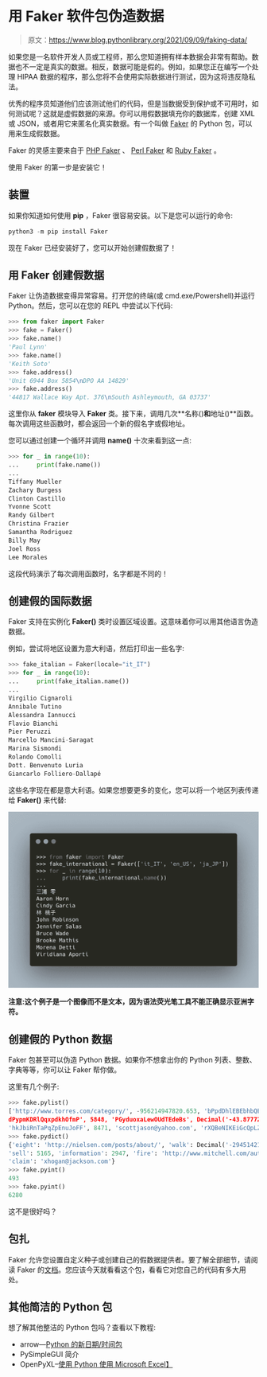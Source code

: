 # 用 Faker 软件包伪造数据

> 原文：<https://www.blog.pythonlibrary.org/2021/09/09/faking-data/>

如果您是一名软件开发人员或工程师，那么您知道拥有样本数据会非常有帮助。数据也不一定是真实的数据。相反，数据可能是假的。例如，如果您正在编写一个处理 HIPAA 数据的程序，那么您将不会使用实际数据进行测试，因为这将违反隐私法。

优秀的程序员知道他们应该测试他们的代码，但是当数据受到保护或不可用时，如何测试呢？这就是虚假数据的来源。你可以用假数据填充你的数据库，创建 XML 或 JSON，或者用它来匿名化真实数据。有一个叫做 [Faker](https://faker.readthedocs.io/en/master/) 的 Python 包，可以用来生成假数据。

Faker 的灵感主要来自于 [PHP Faker](https://github.com/fzaninotto/Faker) 、 [Perl Faker](http://search.cpan.org/~jasonk/Data-Faker-0.07/) 和 [Ruby Faker](https://github.com/stympy/faker) 。

使用 Faker 的第一步是安装它！

## 装置

如果你知道如何使用 **pip** ，Faker 很容易安装。以下是您可以运行的命令:

```py
python3 -m pip install Faker
```

现在 Faker 已经安装好了，您可以开始创建假数据了！

## 用 Faker 创建假数据

Faker 让伪造数据变得异常容易。打开您的终端(或 cmd.exe/Powershell)并运行 Python。然后，您可以在您的 REPL 中尝试以下代码:

```py
>>> from faker import Faker
>>> fake = Faker()
>>> fake.name()
'Paul Lynn'
>>> fake.name()
'Keith Soto'
>>> fake.address()
'Unit 6944 Box 5854\nDPO AA 14829'
>>> fake.address()
'44817 Wallace Way Apt. 376\nSouth Ashleymouth, GA 03737'
```

这里你从 **faker** 模块导入 **Faker** 类。接下来，调用几次**名称()**和**地址()**函数。每次调用这些函数时，都会返回一个新的假名字或假地址。

您可以通过创建一个循环并调用 **name()** 十次来看到这一点:

```py
>>> for _ in range(10):
...     print(fake.name())
... 
Tiffany Mueller
Zachary Burgess
Clinton Castillo
Yvonne Scott
Randy Gilbert
Christina Frazier
Samantha Rodriguez
Billy May
Joel Ross
Lee Morales

```

这段代码演示了每次调用函数时，名字都是不同的！

## 创建假的国际数据

Faker 支持在实例化 **Faker()** 类时设置区域设置。这意味着你可以用其他语言伪造数据。

例如，尝试将地区设置为意大利语，然后打印出一些名字:

```py
>>> fake_italian = Faker(locale="it_IT")
>>> for _ in range(10):
...     print(fake_italian.name())
... 
Virgilio Cignaroli
Annibale Tutino
Alessandra Iannucci
Flavio Bianchi
Pier Peruzzi
Marcello Mancini-Saragat
Marina Sismondi
Rolando Comolli
Dott. Benvenuto Luria
Giancarlo Folliero-Dallapé

```

这些名字现在都是意大利语。如果您想要更多的变化，您可以将一个地区列表传递给 **Faker()** 来代替:

![](img/868e04f5cac166a694f5f2fbe12ad269.png)

**注意:这个例子是一个图像而不是文本，因为语法荧光笔工具不能正确显示亚洲字符。**

## 创建假的 Python 数据

Faker 包甚至可以伪造 Python 数据。如果你不想拿出你的 Python 列表、整数、字典等等，你可以让 Faker 帮你做。

这里有几个例子:

```py
>>> fake.pylist()
['http://www.torres.com/category/', -956214947820.653, 'bPpdDhlEBEbhbQETwXOZ', Decimal('256.347612040523'), '
dPypmKDRlQqxpdkhOfmP', 5848, 'PGyduoxaLewOUdTEdeBs', Decimal('-43.8777257283172'), 'oxqvWiDyWaOErUBrkhIa', 
'hkJbiRnTaPqZpEnuJoFF', 8471, 'scottjason@yahoo.com', 'rXQBeNIKEiGcQpLZKBvR']
>>> fake.pydict()
{'eight': 'http://nielsen.com/posts/about/', 'walk': Decimal('-2945142151233.25'), 'wide': 'mary80@yahoo.com', 
'sell': 5165, 'information': 2947, 'fire': 'http://www.mitchell.com/author.html', 'sea': 4662, 
'claim': 'xhogan@jackson.com'}
>>> fake.pyint()
493
>>> fake.pyint()
6280
```

这不是很好吗？

## 包扎

Faker 允许您设置自定义种子或创建自己的假数据提供者。要了解全部细节，请阅读 Faker 的[文档](https://faker.readthedocs.io/en/master/)。您应该今天就看看这个包，看看它对您自己的代码有多大用处。

## 其他简洁的 Python 包

想了解其他整洁的 Python 包吗？查看以下教程:

*   arrow—[Python 的新日期/时间包](https://www.blog.pythonlibrary.org/2014/08/05/arrow-a-new-date-time-package-for-python/)
*   PySimpleGUI 简介
*   OpenPyXL–[使用 Python 使用 Microsoft Excel】](https://www.blog.pythonlibrary.org/2020/11/03/openpyxl-working-with-microsoft-excel-using-python/)